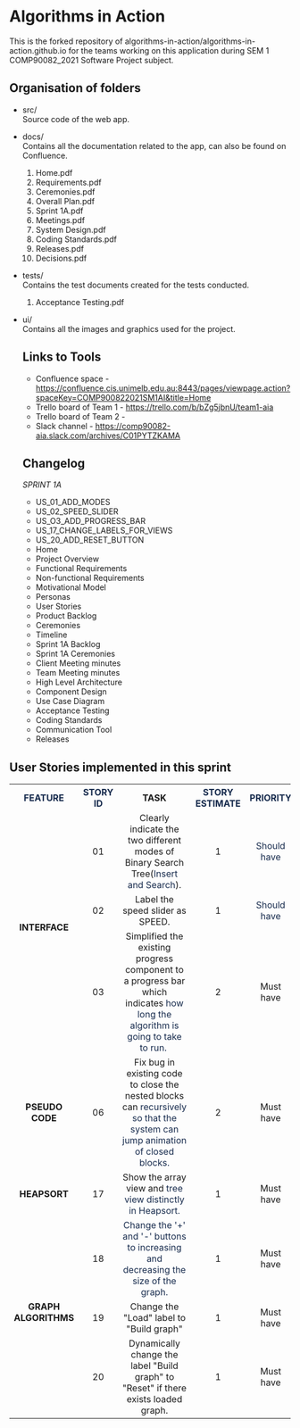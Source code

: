 # Algorithms in Action

This is the forked repository of algorithms-in-action/algorithms-in-action.github.io for the teams working on this application during SEM 1 COMP90082_2021 Software Project subject. 

## Organisation of folders

- src/\
    Source code of the web app.
- docs/\
    Contains all the documentation related to the app, can also be found on Confluence.
    1. Home.pdf
    2. Requirements.pdf
    3. Ceremonies.pdf
    4. Overall Plan.pdf
    5. Sprint 1A.pdf
    6. Meetings.pdf
    7. System Design.pdf
    8. Coding Standards.pdf
    9. Releases.pdf
    10. Decisions.pdf
- tests/\
    Contains the test documents created for the tests conducted.
    1. Acceptance Testing.pdf
- ui/\
    Contains all the images and graphics used for the project.
    
   ## Links to Tools
   
   - Confluence space - https://confluence.cis.unimelb.edu.au:8443/pages/viewpage.action?spaceKey=COMP900822021SM1AI&title=Home
   - Trello board of Team 1 - https://trello.com/b/bZg5jbnU/team1-aia
   - Trello board of Team 2 - 
   - Slack channel - https://comp90082-aia.slack.com/archives/C01PYTZKAMA
   
   ## Changelog 
   
   *SPRINT 1A*
   
   - US_01_ADD_MODES
   - US_02_SPEED_SLIDER
   - US_O3_ADD_PROGRESS_BAR
   - US_17_CHANGE_LABELS_FOR_VIEWS
   - US_20_ADD_RESET_BUTTON
   - Home
   - Project Overview
   - Functional Requirements
   - Non-functional Requirements
   - Motivational Model
   - Personas
   - User Stories
   - Product Backlog
   - Ceremonies
   - Timeline
   - Sprint 1A Backlog
   - Sprint 1A Ceremonies
   - Client Meeting minutes
   - Team Meeting minutes
   - High Level Architecture
   - Component Design
   - Use Case Diagram
   - Acceptance Testing
   - Coding Standards
   - Communication Tool
   - Releases

## User Stories implemented in this sprint

<table class="relative-table wrapped confluenceTable"><colgroup><col style="width: 12.7425%;" /><col style="width: 5.6183%;" /><col style="width: 34.6945%;" /><col style="width: 7.52968%;" /><col style="width: 14.596%;" /><col style="width: 24.6742%;" /></colgroup><tbody><tr><th class="confluenceTh" style="text-align: center;"><span style="color: #172b4d; text-decoration: none;">FEATURE</span></th><th class="confluenceTh" style="text-align: center;"><span style="color: #172b4d; text-decoration: none;">STORY ID</span></th><th class="confluenceTh" style="text-align: center;">TASK</th><th class="confluenceTh" style="text-align: center;"><span style="color: #172b4d; text-decoration: none;">STORY ESTIMATE</span></th><th class="confluenceTh" style="text-align: center;" colspan="1"><span style="color: #172b4d; text-decoration: none;">PRIORITY</span></th><th class="confluenceTh" style="text-align: center;"><span style="color: #172b4d; text-decoration: none;">ASSIGNED TO</span></th></tr><tr><td class="confluenceTd" style="text-align: center;" rowspan="3"><strong style="text-decoration: none; text-align: left;">INTERFACE</strong><br /><br /></td><td class="confluenceTd" style="text-align: center;">01</td><td class="confluenceTd" style="text-align: center;">Clearly indicate the two different modes of Binary Search Tree(<span style="color: #172b4d; text-decoration: none;">Insert and Search</span>).</td><td class="confluenceTd" style="text-align: center;">1</td><td class="confluenceTd" style="text-align: center;" colspan="1"><span style="color: #172b4d; text-decoration: none;">Should have</span></td><td class="confluenceTd" style="text-align: center;">Team 1</td></tr><tr><td class="confluenceTd" style="text-align: center;">02</td><td class="confluenceTd" style="text-align: center;">Label the speed slider as SPEED.</td><td class="confluenceTd" style="text-align: center;">1</td><td class="confluenceTd" style="text-align: center;" colspan="1"><span style="color: #172b4d; text-decoration: none;">Should have</span></td><td class="confluenceTd" style="text-align: center;">Team 1</td></tr><tr><td class="confluenceTd" style="text-align: center;">03</td><td class="confluenceTd" style="text-align: center;">Simplified the existing progress component to a progress bar which indicates <span style="color: #172b4d; text-decoration: none;">how long the algorithm is going to take to run.</span>&nbsp;</td><td class="confluenceTd" style="text-align: center;">2</td><td class="confluenceTd" style="text-align: center;" colspan="1"><p>Must have</p></td><td class="confluenceTd" style="text-align: center;">Team 1</td></tr><tr><td class="confluenceTd" style="text-align: center;"><strong>PSEUDO CODE</strong></td><td class="confluenceTd" style="text-align: center;">06</td><td class="confluenceTd" style="text-align: center;">Fix bug in existing code to close the nested blocks can&nbsp;<span style="color: #172b4d; text-decoration: none;">recursively so that the system can jump animation of closed blocks.</span></td><td class="confluenceTd" style="text-align: center;">2</td><td class="confluenceTd" style="text-align: center;" colspan="1">Must have</td><td class="confluenceTd" style="text-align: center;">Team 2</td></tr><tr><td class="confluenceTd" style="text-align: center;"><strong style="text-decoration: none; text-align: left;">HEAPSORT</strong></td><td class="confluenceTd" style="text-align: center;">17</td><td class="confluenceTd" style="text-align: center;">Show the array view and&nbsp;<span style="color: #172b4d; text-decoration: none;">tree view&nbsp;distinctly in Heapsort.</span></td><td class="confluenceTd" style="text-align: center;">1</td><td class="confluenceTd" style="text-align: center;" colspan="1">Must have</td><td class="confluenceTd" style="text-align: center;">Team 1</td></tr><tr><td class="confluenceTd" style="text-align: center;" rowspan="3"><strong style="text-decoration: none; text-align: left;">GRAPH ALGORITHMS</strong><br /><br /></td><td class="confluenceTd" style="text-align: center;">18</td><td class="confluenceTd" style="text-align: center;"><span style="color: #172b4d; text-decoration: none;">Change the '+' and '-' buttons to increasing and decreasing the size of the graph.</span></td><td class="confluenceTd" style="text-align: center;">1</td><td class="confluenceTd" style="text-align: center;" colspan="1">Must have</td><td class="confluenceTd" style="text-align: center;">Team 2</td></tr><tr><td class="confluenceTd" style="text-align: center;">19</td><td class="confluenceTd" style="text-align: center;">Change the "Load" label to "Build graph"</td><td class="confluenceTd" style="text-align: center;">1</td><td class="confluenceTd" style="text-align: center;" colspan="1">Must have</td><td class="confluenceTd" style="text-align: center;">Team 2</td></tr><tr><td class="confluenceTd" style="text-align: center;">20</td><td class="confluenceTd" style="text-align: center;">Dynamically change the label "Build graph" to "Reset" if there exists loaded graph.</td><td class="confluenceTd" style="text-align: center;">1</td><td class="confluenceTd" style="text-align: center;" colspan="1">Must have</td><td class="confluenceTd" style="text-align: center;">Team 2</td></tr></tbody></table>

